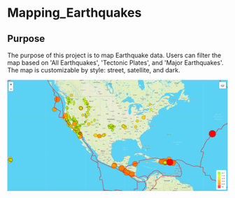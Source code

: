 # Mapping_Earthquakes

## Purpose
The purpose of this project is to map Earthquake data. Users can filter the map based on 'All Earthquakes', 'Tectonic Plates', and 'Major Earthquakes'. The map is customizable by style: street, satellite, and dark.


<img src="Map_Screenshot.png" width="800">
